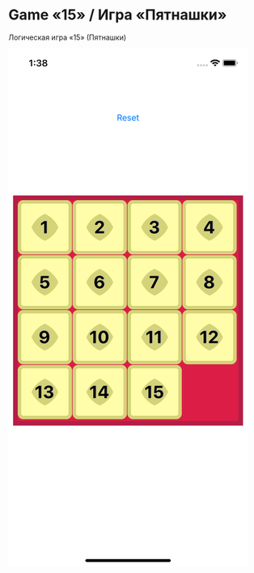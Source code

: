 # Game «15» / Игра «Пятнашки»

Логическая игра «15» (Пятнашки)

![Game15](/ScreenShot/ScreenShot.png "ScreenShot")

